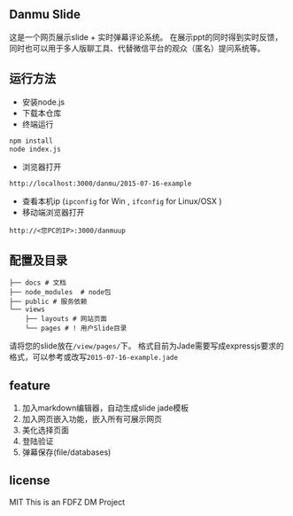 ## Danmu Slide
这是一个网页展示slide + 实时弹幕评论系统。
在展示ppt的同时得到实时反馈，同时也可以用于多人版聊工具、代替微信平台的观众（匿名）提问系统等。


## 运行方法

- 安装node.js
- 下载本仓库
- 终端运行

``` bash
npm install
node index.js
```

- 浏览器打开 
```
http://localhost:3000/danmu/2015-07-16-example
```
- 查看本机ip (```ipconfig``` for Win , ```ifconfig``` for Linux/OSX )
- 移动端浏览器打开

```
http://<您PC的IP>:3000/danmuup
```

## 配置及目录
```
├── docs # 文档
├── node_modules  # node包
├── public # 服务依赖
└── views 
    ├── layouts # 网站页面
    └── pages # ! 用户Slide目录
```
请将您的slide放在```/view/pages/```下。
格式目前为Jade需要写成expressjs要求的格式，可以参考或改写```2015-07-16-example.jade```

## feature
1. 加入markdown编辑器，自动生成slide jade模板
2. 加入网页嵌入功能，嵌入所有可展示网页
3. 美化选择页面
4. 登陆验证
5. 弹幕保存(file/databases)

## license
MIT
This is an FDFZ DM Project
